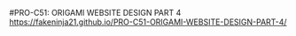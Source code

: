 #PRO-C51: ORIGAMI WEBSITE DESIGN PART 4
https://fakeninja21.github.io/PRO-C51-ORIGAMI-WEBSITE-DESIGN-PART-4/
